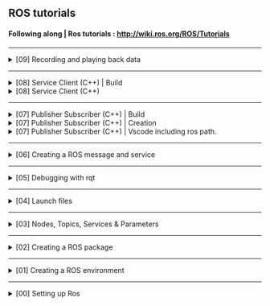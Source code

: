 ## ROS tutorials

#### Following along | Ros tutorials : http://wiki.ros.org/ROS/Tutorials

---
<details closed>
<summary> [09] Recording and playing back data </summary>

```bash
# Create a dumping directory. (does not need to be inside the package)
mkdir -p ~/ROS_tutorials/src/myRosPackage/bagfiles
cd ~/ROS_tutorials/src/myRosPackage/bagfiles

# For Recording all publish topics
rosbag record -a -O myBag

# Displaing the bag info
rosbag info myBag

# Displaing the bag info
rosbag play myBag


## Example
# Terminal 0: ROS master
roscore

# Terminal 1: turtlesim_node
rosrun turtlesim turtlesim_node 

# Terminal 2: turtlesim controls
rosrun turtlesim turtle_teleop_key

# Terminal 3: RECORDING.
#All topcis
rosbag record -a -O myBag
#Only a subset of topics
rosbag record -O subset /turtle1/cmd_vel /turtle1/pose

# Terminal 3: checking a bag info
rosbag info myBag
rosbag info subset

# Terminal 4: playing back the info
rosbag play myBag
rosbag play subset

# Terminal 4: playing back a specific topic
rosbag play myBag --topic /turtle1/cmd_vel
```
</details>


---
<details closed>
<summary> [08] Service Client (C++) | Build </summary>

```bash
# Add to CMakeLists.txt :
add_executable(add_two_ints_server src/myServer.cpp)
target_link_libraries(add_two_ints_server ${catkin_LIBRARIES})
add_dependencies(add_two_ints_server myRosPackage_generate_messages_cpp)

add_executable(add_two_ints_client src/myClient.cpp)
target_link_libraries(add_two_ints_client ${catkin_LIBRARIES})
add_dependencies(add_two_ints_client myRosPackage_generate_messages_cpp)

# Building
cd ~/ROS_tutorials/
catkin_make
```
</details>

<details closed>
<summary> [08] Service Client (C++) </summary>

```bash
# Create a src directory inside the package
mkdir -p ~/ROS_tutorials/src/myRosPackage/src

# Create a Service.cpp
touch ~/ROS_tutorials/src/myRosPackage/src/myService.cpp

# Create a Client.cpp
touch ~/ROS_tutorials/src/myRosPackage/src/myClient.cpp
```

<details closed>
<summary> myService.cpp : </summary>

- ### Include files :
```cpp
#include "ros/ros.h"
//my service created in [06] Creating a ROS message and service
#include "myRosPackage/AddTwoIntsCopy.h"  
```

- ### ROS configs :
```cpp
  // Initialize the node "add_two_ints_server"
  ros::init(argc, argv, "add_two_ints_server"); 
  ros::NodeHandle n;
  
  // The service is created and advertised over ROS
  ros::ServiceServer service = n.advertiseService("add_two_ints", add);
  ROS_INFO("Ready to add two ints.");
  ros::spin();
```
- ### Service code :
```cpp
// Callback function that will get called when this service is requested.
bool add(myRosPackage::AddTwoIntsCopy::Request  &req,
         myRosPackage::AddTwoIntsCopy::Response &res)
{
  res.sum = req.a + req.b;
  ROS_INFO("request: x=%ld, y=%ld", (long int)req.a, (long int)req.b);
  ROS_INFO("sending back response: [%ld]", (long int)res.sum);
  return true;
}

```

</details>

<details closed>
<summary> myClient.cpp : </summary>

- ### Include files :
```cpp
#include "ros/ros.h"
#include <cstdlib>
//my service created in [06] Creating a ROS message and service
#include "myRosPackage/AddTwoIntsCopy.h"
```

- ### ROS configs :
```cpp
  // Creates a client for the add_two_ints service.
  ros::NodeHandle n;
  ros::ServiceClient client = n.serviceClient<myRosPackage::AddTwoIntsCopy>("add_two_ints");
```

- ### Client code :
```cpp
  // Verify input
  ros::init(argc, argv, "add_two_ints_client");
  if (argc != 3)
  {
    ROS_INFO("usage: add_two_ints_client X Y");
    return 1;
  }

  // Building the request
  myRosPackage::AddTwoIntsCopy srv;
  srv.request.a = atoll(argv[1]);
  srv.request.b = atoll(argv[2]);

  // Try to call service with the request
  if (client.call(srv))
  {
    ROS_INFO("Sum: %ld", (long int)srv.response.sum);
  }
  else
  {
    ROS_ERROR("Failed to call service add_two_ints");
    return 1;
  }
```

</details>
<br>
</details>
</details>

---
<details closed>
<summary> [07] Publisher Subscriber (C++) | Build </summary>

```bash
# Add to CMakeLists.txt :
add_executable(talker src/myPublisher.cpp)
target_link_libraries(talker ${catkin_LIBRARIES})
add_dependencies(talker myRosPackage_generate_messages_cpp)

add_executable(listener src/mySubscriber.cpp)
target_link_libraries(listener ${catkin_LIBRARIES})
add_dependencies(listener myRosPackage_generate_messages_cpp)

# Building
cd ~/ROS_tutorials/
catkin_make
```
</details>

<details closed>
<summary> [07] Publisher Subscriber (C++) | Creation </summary>

```bash
# Create a src directory inside the package
mkdir -p ~/ROS_tutorials/src/myRosPackage/src

# Create a Publisher.cpp
touch ~/ROS_tutorials/src/myRosPackage/src/myPublisher.cpp

# Create a Subscriber.cpp
touch ~/ROS_tutorials/src/myRosPackage/src/mySubscriber.cpp
```

<details closed>
<summary> myPublisher.cpp : </summary>

- ### Include files :
```cpp
#include "ros/ros.h"            // the most common public pieces of the ROS system
#include "std_msgs/String.h"    // a message from the std_msgs package
```

- ### ROS configs :
```cpp
  // Initialize ROS
  ros::init(argc, argv, "talker");
  
  // A handle to this process' node, also initializes the node "talker"
  ros::NodeHandle n;
  
  // Advertise that we are going to be publishing std_msgs/String messages on the chatter topic to the master
  ros::Publisher chatter_pub = n.advertise<std_msgs::String>("chatter", 1000);
  
  // Specify the loop frequency, It will keep track of how long it has been since the last call to Rate::sleep().
  ros::Rate loop_rate(10);
```
- ### Publisher code :
```cpp
  int count = 0;
  while (ros::ok())
  {
    // Create a message
    std_msgs::String msg;
    std::stringstream ss;

    // Add info to the message
    ss << "hello world " << count;
    msg.data = ss.str();

    // debug
    ROS_INFO("%s", msg.data.c_str());

    //Publish message
    chatter_pub.publish(msg); // 

    // In case this node is also subscriber, spinOnce() is necessary for the callbacks to be called
    // ros::spinOnce();

    // sleep for the time remaining to let us hit our 10Hz publish rate.
    loop_rate.sleep();
    ++count;
  }
```

</details>

<details closed>
<summary> mySubscriber.cpp : </summary>

- ### Include files :
```cpp
#include "ros/ros.h"            // the most common public pieces of the ROS system
#include "std_msgs/String.h"    // a message from the std_msgs package
```

- ### ROS configs :
```cpp
  // Initialize ROS
  ros::init(argc, argv, "listener");
  
  // A handle to this process' node, also initializes the node "listener"
  ros::NodeHandle n;

  // Subscribe to the chatter topic
  ros::Subscriber sub = n.subscribe("chatter", 1000, chatterCallback);

  // ros::spin() enters a loop, calling message callbacks as fast as possible.
  ros::spin();
  // ros::spin() will exit once ros::ok() returns false, which means ros::shutdown() has been called.
```

- ### Subscriber code :
```cpp
// Callback function that will get called when a new message has arrived on the chatter topic.
void chatterCallback(const std_msgs::String::ConstPtr& msg)
{
  ROS_INFO("I heard: [%s]", msg->data.c_str());
}
```

</details>
<br>
</details>

<details closed>
<summary> [07] Publisher Subscriber (C++) | Vscode including ros path. </summary>

```bash
mkdir -p ~/ROS_tutorials/.vscode/
touch ~/ROS_tutorials/.vscode/c_pp_properties.json
```
### c_pp_properties.json :
```json
{
  "configurations": [
    {
      "name": "Linux",
      "includePath": [
        "${workspaceFolder}/**",
        "/opt/ros/kinetic/include"c_pp_properties.json
      ],
      "defines": [],
      "compilerPath": "/usr/bin/gcc",
      "cStandard": "c11",
      "cppStandard": "c++17",
      "intelliSenseMode": "clang-x64"
    }
  ],
  "version": 4
}
```
</details>

---
<details>
<summary> [06] Creating a ROS message and service </summary>

  - msg: msg files are simple text files that describe the fields of a ROS message. They are used to generate source code for messages in different languages.
  - srv: an srv file describes a service. It is composed of two parts: a request and a response.

<details closed>
<summary> Create a Message </summary>

```bash
  # Message files are stored in the msg directory of a package
  mkdir -p ~/ROS_tutorials/src/myRosPackage/msg
  touch ~/ROS_tutorials/src/myRosPackage/msg/myMSG.msg

  # Messages are just simple text files with a field type and field name per line. 
  # The field types you can use are:
  #   - int8, int16, int32, int64 (plus uint*)
  #   - float32, float64
  #   - string
  #   - time, duration
  #   - other msg files
  #   - variable-length array[] and fixed-length array[C]

  echo "string nickname" > ~/ROS_tutorials/src/myRosPackage/msg/myMSG.msg
  echo "int64 score" >> ~/ROS_tutorials/src/myRosPackage/msg/myMSG.msg
```

### In order for messages to be used in C++ or Python code they need to be converted into source code. For that to happen we need to make sure that:
  - The next two lines are in the  '/myRosPackage/package.xml' file
```xml
  <build_depend>message_generation</build_depend>
  <exec_depend>message_runtime</exec_depend>
```
  - We add message_generation to the find_package, in '/myRosPackage/CMakeLists.txt' file
```bash
find_package(catkin REQUIRED COMPONENTS
  roscpp
  rospy
  std_msgs
+ message_generation
)
```

  - We uncomment the generate_messages and the add_message_files, and add our message. in '/myRosPackage/CMakeLists.txt'
```bash
add_message_files(
  FILES
+  myMSG.msg
)

generate_messages(
  DEPENDENCIES
  std_msgs
)
```
</details>

<details closed>
<summary> Create a Service </summary>


```bash
  # Service files are stored in the srv directory of a package
  mkdir -p ~/ROS_tutorials/src/myRosPackage/srv

  # Using an existing service
  roscp rospy_tutorials AddTwoInts.srv srv/AddTwoIntsCopy.srv

  cat srv/AddTwoIntsCopy.srv
  #output:
  # int64 a
  # int64 b
  # ---
  # int64 sum

```
### In order for services to be used in C++ or Python code they need to be converted into source code. For that to happen we need to make sure that:

  - The next two lines are in the  '/myRosPackage/package.xml' file
```xml
  <build_depend>message_generation</build_depend>
  <exec_depend>message_runtime</exec_depend>
```
  - We add message_generation to the find_package dependecies, in '/myRosPackage/CMakeLists.txt' file
```bash
find_package(catkin REQUIRED COMPONENTS
  roscpp
  rospy
  std_msgs
+ message_generation
)
```

  - We uncomment the generate_messages and the add_message_files, and add our message. in '/myRosPackage/CMakeLists.txt'
```bash
add_service_files(
  FILES
  AddTwoIntsCopy.srv
)
```
</details>
<br>
</details>

---
<details>
<summary> [05] Debugging with rqt </summary>

```bash
- rqt is a software framework of ROS that implements the various GUI tools in the form of plugins, making it easier to manage all the various windows on the screen at one moment.
 
# The GUI tools can run in a traditional standalone method.
rqt_logger_level   # to chose which message to show [Fatal, Error, Warn, Info, Debug]
rqt_console        # A consolo to monitor messages
rqt_graph          # See which nodes publish and subscribe to which topics


# Or as dockable windows within rqt.
rqt      # then go to puglins and select which one you want to use.

# Its even possible to create your own plugins
http://wiki.ros.org/rqt/Tutorials/Create%20your%20new%20rqt%20plugin
```
</details>


---
<details closed>
<summary> [04] Launch files </summary>

```bash
    - launch files allow you to run multiple nodes at once
    - roslaunch starts nodes as defined in a launch file.

    # Creating a launch file
    #   - launch files do not need to e in a specific directory, they can just be in the package directory.
    mkdir -p ~/ROS_tutorials/src/myRosPackage/launch
    touch ~/ROS_tutorials/src/myRosPackage/launch/myTurtleLauncher.launch

    # myTurtleLauncher.launch :
    - Launches 2 nodes : turtlesim1 and turlesim2
    - The nodes are of the type of turtlesim_node from the turtlesim package
    - Also sets turtlesim2 to mimic turtlesim 1
```
```xml
<launch>

  <group ns="turtlesim1">
    <node pkg="turtlesim" name="sim" type="turtlesim_node"/>
  </group>

  <group ns="turtlesim2">
    <node pkg="turtlesim" name="sim" type="turtlesim_node"/>
  </group>

  <node pkg="turtlesim" name="mimic" type="mimic">
    <remap from="input" to="turtlesim1/turtle1"/>
    <remap from="output" to="turtlesim2/turtle1"/>
  </node>

</launch>
```
```bash
    # launching
    roslaunch myRosPackage 

    # Testing:
    rostopic pub /turtlesim1/turtle1 cmd_vel geometry_msgs/Twist -r 1 -- '[2.0, 0.0, 0.0]' '[0.0, 0.0, -1.8]'
```
</details>

---
<details closed>
<summary>  [03] Nodes, Topics, Services & Parameters </summary>

```bash
# Quick Overview of Graph Concepts:
  - Nodes: A node is an executable that uses ROS to communicate with other nodes.
  - Messages: ROS data type used when subscribing or publishing to a topic.
  - Topics: Nodes can publish messages to a topic as well as subscribe to a topic to receive messages.
  - Services: another way that nodes can communicate, allows nodes to send a request and receive a response.
  - Master: Name service for ROS (i.e. helps nodes find each other)
  - rosout: ROS equivalent of stdout/stderr
  - roscore: Master + rosout + parameter server (parameter server will be introduced later)
```

<details>
<summary> ROS Nodes </summary>

```bash
# Nodes: A node is an executable that uses ROS to communicate with other nodes.

# Example:
## Terminal 0: Launch the ROS master node
roscore

## Terminal 1: Run a Package (turtlesim)
rosrun turtlesim turtlesim_node

## Terminal 2: List all nodes
rosnode list
##output:
#/rosout
#/turtlesim
```
</details>


<details>
<summary> Topics </summary>

```bash
# Topics: Nodes can publish messages to a topic as well as subscribe to a topic to receive messages.

# Example: Making turtle sim move
#(Following the Nodes example)

## Terminal 2: List all topics
rostopic list
##output:
#/rosout
#/rosout_agg
#/turtle1/cmd_vel
#/turtle1/color_sensor
#/turtle1/pose

## Terminal 2: Who subscribes to /turtle1/cmd_vel
rostopic info /turtle1/cmd_vel
##ouput:
#Type: geometry_msgs/Twist
#
#Publishers: None    ---> it has no publishers 
#
#Subscribers:        ---> the turtlesim is waiting for some node to publish something here
# * /turtlesim (http://cpu:44857/)

## Terminal 2: Posting to a topic0
# rostopic pub <topic> <msgType> -- <msg>
rostopic pub /turtle1/cmd_vel geometry_msgs/Twist -r 1 -- '[2.0, 0.0, 0.0]' '[0.0, 0.0, -1.8]'

## Terminal 3: Check nodes!!
nodelist
##output:
#/rosout
#/rostopic_12475_1568754806388  ---> There is a new node!!
#/turtlesim

## Terminal 3: Recheck Topic info
rostopic info /turtle1/cmd_vel
##ouput:
#Type: geometry_msgs/Twist
#
#Publishers:
# * /rostopic_12475_1568754806388 (http://cpu:41131/)   ---> Now it has publisher
#
#Subscribers:        
# * /turtlesim (http://cpu:44857/)

# Tip: For more detailed info about the messages used by the topic
rostopic type /turtle1/cmd_vel | rosmsg show
```
</details>


<details closed>
<summary> Services </summary>

```bash
# Services: another way that nodes can communicate, allows nodes to send a request and receive a response.

# Example: Spawning another turtle
#(Following the Nodes example)

## Terminal 2: List all services
rosservice list
##output:
#/clear
#/kill
#/reset
#/rosout/get_loggers
#/rosout/set_logger_level
#/spawn
#/turtle1/set_pen
#/turtle1/teleport_absolute
#/turtle1/teleport_relative
#/turtlesim/get_loggers
#/turtlesim/set_logger_level

# Terminal 2: Checking input and output arguments of the /spawn service
rosservice info /spawn
##ouput:
#Node: /turtlesim
#URI: rosrpc://cpu:35097
#Type: turtlesim/Spawn
#Args: x y theta name

# Tip: For more detailed info about the service --> rosservice type /spawn | rossrv show 
rossrv show turtlesim/Spawn
##output:
#float32 x      -----> Input arguments
#float32 y      -///
#float32 theta  -//
#string name    -/
#---
#string name    -----> Output arguments

# Terminal 2: Calling a service (Spawn a second turtle)
rosservice call /spawn  2 2 0.2 "" 
##output:
#name: "turtle2"

# Now there are new topics in order to comunicate with turle2
```
</details>


<details closed>
<summary> Parameters </summary>

```bash
# Parameter: Data on the ROS Parameter Server. (integers, floats, boolean, dictionaries, and lists)
# Parameter Server: Used by nodes to store and retrieve parameters at runtime. It's not designed for high-performance, it is best used for static, non-binary data such as configuration parameters.

# Example: Changing turtlesim background color
#(Following the Nodes example)

# Terminal 2: list all parameters
rosparam list
##output:
#/background_b
#/background_g
#/background_r
#/rosdistro
#/roslaunch/uris/host_cpu__43203
#/rosversion
#/run_id

# Terminal 2: Change background_r paramenter value
rosparam set /background_r 150

# Terminal 2: Clear for changes to take effect
rosservice call /clear


# Tip: Getting all Parameter
rosparam get /

# Tip: Parameters can be all dump to a file and load latter. This allows to save configurations.
rosparam dump myParams.yaml
rosparam load myParams.yaml copy

```
</details>
<br>
</details>

---
<details closed>
<summary> [02] Creating a ROS package </summary>

```bash
# Don't forget to overlap your environment.
source devel/setup.bash

# Change diretories to your src directory.
cd src

# Creating a catkin pkg. :
#catkin_create_pkg <package_name> [depend1] [depend2] [depend3]
catkin_create_pkg myRosPackage std_msgs rospy roscpp

# Change diretories back to your environment directory.
cd ..

# Building Your package
catkin_make
```
</details>

---
<details closed>
<summary> [01] Creating a ROS environment </summary>

```bash
# Create your directory
mkdir -p ~/ROS_tutorials/src

# Create ROS environment
cd ~/ROS_tutorials/
catkin_make

# Overaling Workspace
source devel/setup.bash

# Checking all is OK
echo $ROS_PACKAGE_PATH
#output: /home/user/ROS_tutorials/src:/opt/ros/kinetic/share
```
</details>


---
<details closed>
<summary> [00] Setting up Ros </summary>

```bash
# Accepting software from packages.ros.org.
sudo sh -c 'echo "deb http://packages.ros.org/ros/ubuntu $(lsb_release -sc) main" > /etc/apt/sources.list.d/ros-latest.list'

#Seting keys
sudo apt-key adv --keyserver 'hkp://keyserver.ubuntu.com:80' --recv-key C1CF6E31E6BADE8868B172B4F42ED6FBAB17C654

#Update and Install ROS 
sudo apt-get update
sudo apt-get install ros-kinetic-desktop-full

#Initialize rosdep for installing dependecies
sudo rosdep init
rosdep update

#ROS env variables automatically in every new terminal
echo "source /opt/ros/kinetic/setup.bash" >> ~/.bashrc
source ~/.bashrc
env | grep ROS

# installing some build dependecies
sudo apt install python-rosinstall python-rosinstall-generator python-wstool build-essential
```
</details>